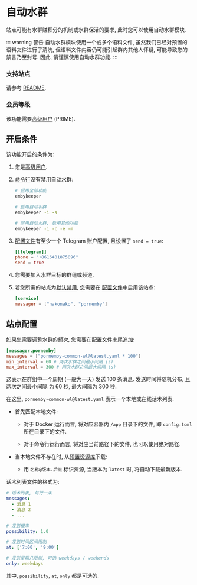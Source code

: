 # 自动水群

站点可能有水群赚积分的机制或水群保活的要求, 此时您可以使用自动水群模块.

<!-- #region warning -->

::: warning 警告
自动水群模块使用一个或多个语料文件, 虽然我们已经对预置的语料文件进行了清洗, 但语料文件内容仍可能引起群内其他人怀疑, 可能导致您的禁言乃至封号. 因此, 请谨慎使用自动水群功能.
:::

<!-- #endregion warning -->

### 支持站点

请参考 [README](https://github.com/emby-keeper/emby-keeper/blob/main/README.md#%E5%8A%9F%E8%83%BD).

### 会员等级

该功能需要[高级用户](/guide/高级用户) (PRIME).

## 开启条件

该功能开启的条件为:

1. 您是[高级用户](/guide/高级用户).

2. [命令行](/guide/命令行参数#%E5%8F%82%E6%95%B0%E8%AF%B4%E6%98%8E)没有禁用自动水群:

   ```bash
   # 启用全部功能
   embykeeper

   # 启用自动水群
   embykeeper -i -s

   # 禁用自动水群, 启用其他功能
   embykeeper -i -c -e -m
   ```

3. [配置文件](/guide/配置文件#telegram-%E5%AD%90%E9%A1%B9)有至少一个 Telegram 账户配置, 且设置了 `send = true`:

   ```toml
   [[telegram]]
   phone = "+8616401875896"
   send = true
   ```

4. 您需要加入水群目标的群组或频道.

5. 若您所需的站点为[默认禁用](https://github.com/emby-keeper/emby-keeper/blob/main/README.md#%E5%8A%9F%E8%83%BD), 您需要在 [配置文件](/guide/配置文件#service-%E5%AD%90%E9%A1%B9)中启用该站点:

   ```toml
   [service]
   messager = ["nakonako", "pornemby"]
   ```

## 站点配置

如果您需要调整水群的频次, 您需要在配置文件末尾追加:

```toml
[messager.pornemby]
messages = ["pornemby-common-wl@latest.yaml * 100"]
min_interval = 60 # 两次水群之间最小间隔 (s)
max_interval = 300 # 两次水群之间最大间隔 (s)
```

这表示在群组中一个周期 (一般为一天) 发送 100 条消息. 发送时间将随机分布, 且两次之间最小间隔 为 60 秒, 最大间隔为 300 秒.

在这里, `pornemby-common-wl@latest.yaml` 表示一个本地或在线话术列表.

- 首先匹配本地文件:

  - 对于 Docker 运行而言, 将对应容器内 `/app` 目录下的文件, 即 `config.toml` 所在目录下的文件.

  - 对于命令行运行而言, 将对应当前路径下的文件, 也可以使用绝对路径.

- 当本地文件不存在时, 从[预置资源库](https://github.com/emby-keeper/emby-keeper-data/tree/main/data)下载:
  - 用 `名称@版本.后缀` 标识资源, 当版本为 `latest` 时, 将自动下载最新版本.

话术列表文件的格式为:

```yaml
# 话术列表, 每行一条
messages:
  - 消息 1
  - 消息 2
  - ...

# 发送概率
possibility: 1.0

# 发送时间区间限制
at: ['7:00', '9:00']

# 发送星期几限制, 可选 weekdays / weekends
only: weekdays
```

其中, `possibility`, `at`, `only` 都是可选的.
